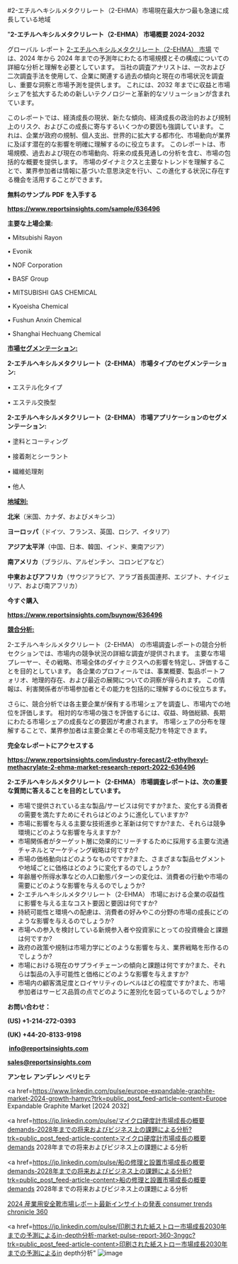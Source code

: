 #2-エチルヘキシルメタクリレート（2-EHMA）市場現在最大かつ最も急速に成長している地域

"<strong>2-エチルヘキシルメタクリレート（2-EHMA） 市場概要 2024-2032</strong>

グローバル レポート <a href=https://www.reportsinsights.com/sample/636496>2-エチルヘキシルメタクリレート（2-EHMA） 市場</a> では、2024 年から 2024 年までの予測年にわたる市場規模とその構成についての詳細な分析と理解を必要としています。 当社の調査アナリストは、一次および二次調査手法を使用して、企業に関連する過去の傾向と現在の市場状況を調査し、重要な洞察と市場予測を提供します。 これには、2032 年までに収益と市場シェアを拡大​​するための新しいテクノロジーと革新的なソリューションが含まれています。

このレポートでは、経済成長の現状、新たな傾向、経済成長の政治的および規制上のリスク、およびこの成長に寄与するいくつかの要因も強調しています。 これは、企業が政府の規制、個人支出、世界的に拡大する都市化、市場動向が業界に及ぼす潜在的な影響を明確に理解するのに役立ちます。 このレポートは、市場規模、過去および現在の市場動向、将来の成長見通しの分析を含む、市場の包括的な概要を提供します。 市場のダイナミクスと主要なトレンドを理解することで、業界参加者は情報に基づいた意思決定を行い、この進化する状況に存在する機会を活用することができます。

<strong><b>無料のサンプル PDF を入手する</b></strong>

<a href=https://www.reportsinsights.com/sample/636496><strong><u>https://www.reportsinsights.com/sample/636496</u></strong></a>

<strong>主要な上場企業:</strong>

• Mitsubishi Rayon

• Evonik

• NOF Corporation

• BASF Group

• MITSUBISHI GAS CHEMICAL

• Kyoeisha Chemical

• Fushun Anxin Chemical

• Shanghai Hechuang Chemical

<strong><u>市場セグメンテーション</u></strong><strong><u>:</u></strong>

<strong>2-エチルヘキシルメタクリレート（2-EHMA） 市場タイプのセグメンテーション:</strong>

• エステル化タイプ

• エステル交換型

<strong>2-エチルヘキシルメタクリレート（2-EHMA） 市場アプリケーションのセグメンテーション:</strong>

• 塗料とコーティング

• 接着剤とシーラント

• 繊維処理剤

• 他人

<strong><u>地域別</u></strong><strong><u>:</u></strong>

<strong>北米</strong>（米国、カナダ、およびメキシコ）

<strong>ヨーロッパ</strong>（ドイツ、フランス、英国、ロシア、イタリア）

<strong>アジア太平洋</strong>（中国、日本、韓国、インド、東南アジア）

<strong>南アメリカ</strong>（ブラジル、アルゼンチン、コロンビアなど）

<strong>中東およびアフリカ</strong>（サウジアラビア、アラブ首長国連邦、エジプト、ナイジェリア、および南アフリカ）

<strong>今すぐ購入</strong>

<a href=https://www.reportsinsights.com/buynow/636496><strong><u>https://www.reportsinsights.com/buynow/636496</u></strong></a>

<strong><u>競合分析:</u></strong>

2-エチルヘキシルメタクリレート（2-EHMA） の市場調査レポートの競合分析セクションでは、市場内の競争状況の詳細な調査が提供されます。 主要な市場プレーヤー、その戦略、市場全体のダイナミクスへの影響を特定し、評価することを目的としています。 各企業のプロフィールでは、事業概要、製品ポートフォリオ、地理的存在、および最近の展開についての洞察が得られます。 この情報は、利害関係者が市場参加者とその能力を包括的に理解するのに役立ちます。

さらに、競合分析では各主要企業が保有する市場シェアを調査し、市場内での地位を評価します。 相対的な市場の強さを評価するには、収益、時価総額、長期にわたる市場シェアの成長などの要因が考慮されます。 市場シェアの分布を理解することで、業界参加者は主要企業とその市場支配力を特定できます。

<strong>完全なレポートにアクセスする</strong>

<a href=https://www.reportsinsights.com/industry-forecast/2-ethylhexyl-methacrylate-2-ehma-market-research-report-2022-636496><strong><u><b>https://www.reportsinsights.com/industry-forecast/2-ethylhexyl-methacrylate-2-ehma-market-research-report-2022-636496</b></u></strong></a>

<strong><b>2-エチルヘキシルメタクリレート（2-EHMA） 市場調査レポートは、次の重要な質問に答えることを目的としています。</b></strong>
<ul>
  <li>市場で提供されている主な製品/サービスは何ですか?また、変化する消費者の需要を満たすためにそれらはどのように進化していますか?</li>
  <li>市場に影響を与える主要な技術進歩と革新は何ですか?また、それらは競争環境にどのような影響を与えますか?</li>
  <li>市場関係者がターゲット層に効果的にリーチするために採用する主要な流通チャネルとマーケティング戦略は何ですか?</li>
  <li>市場の価格動向はどのようなものですか?また、さまざまな製品セグメントや地域ごとに価格はどのように変化するのでしょうか?</li>
  <li>年齢層や所得水準などの人口動態パターンの変化は、消費者の行動や市場の需要にどのような影響を与えるのでしょうか?</li>
  <li>2-エチルヘキシルメタクリレート（2-EHMA） 市場における企業の収益性に影響を与える主なコスト要因と要因は何ですか?</li>
  <li>持続可能性と環境への配慮は、消費者の好みやこの分野の市場の成長にどのような影響を与えるのでしょうか?</li>
  <li>市場への参入を検討している新規参入者や投資家にとっての投資機会と課題は何ですか?</li>
  <li>政府の政策や規制は市場力学にどのような影響を与え、業界戦略を形作るのでしょうか?</li>
  <li>市場における現在のサプライチェーンの傾向と課題は何ですか?また、それらは製品の入手可能性と価格にどのような影響を与えますか?</li>
  <li>市場内の顧客満足度とロイヤリティのレベルはどの程度ですか?また、市場参加者はサービス品質の点でどのように差別化を図っているのでしょうか?</li>
</ul>
<strong>お問い合わせ：</strong>

<strong>(US) +1-214-272-0393</strong>

<strong>(UK) +44-20-8133-9198</strong>

<strong> </strong><a href=info@reportsinsights.com><strong><u>info@reportsinsights.com</u></strong></a>

<a href=sales@reportsinsights.com><strong><u>sales@reportsinsights.com</u></strong></a>

<strong>アンセレ アンデレン ベリヒテ</strong>

<a href=https://www.linkedin.com/pulse/europe-expandable-graphite-market-2024-growth-hamyc?trk=public_post_feed-article-content>Europe Expandable Graphite Market [2024 2032]</a>

<a href=https://jp.linkedin.com/pulse/マイクロ硬度計市場成長の概要demands-2028年までの将来およびビジネス上の課題による分析?trk=public_post_feed-article-content>マイクロ硬度計市場成長の概要demands 2028年までの将来およびビジネス上の課題による分析</a>

<a href=https://jp.linkedin.com/pulse/船の修理と設置市場成長の概要demands-2028年までの将来およびビジネス上の課題による分析?trk=public_post_feed-article-content>船の修理と設置市場成長の概要demands 2028年までの将来およびビジネス上の課題による分析</a>

<a href=https://www.linkedin.com/pulse/2024-産業用安全靴市場レポート最新インサイトの発表-consumer-trends-chronicle-360/>2024 産業用安全靴市場レポート最新インサイトの発表 consumer trends chronicle 360</a>

<a href=https://jp.linkedin.com/pulse/印刷された紙ストロー市場成長2030年までの予測によるin-depth分析-market-pulse-report-360-3nggc?trk=public_post_feed-article-content>印刷された紙ストロー市場成長2030年までの予測によるin depth分析</a>"
![image](https://github.com/ahaan12367/RIMarket24/assets/158471582/81903522-82d1-486d-9006-d3cb647a7a52)
